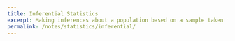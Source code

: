 ```yaml
---
title: Inferential Statistics
excerpt: Making inferences about a population based on a sample taken from that population.
permalink: /notes/statistics/inferential/
---
```


